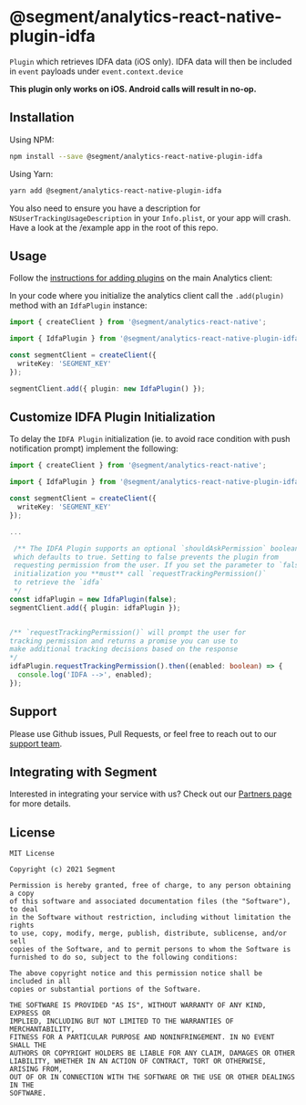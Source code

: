 # @segment/analytics-react-native-plugin-idfa

`Plugin` which retrieves IDFA data (iOS only). IDFA data will then be included in `event` payloads under `event.context.device`

**This plugin only works on iOS. Android calls will result in no-op.**

## Installation

Using NPM:
```bash
npm install --save @segment/analytics-react-native-plugin-idfa
```

Using Yarn:
```bash
yarn add @segment/analytics-react-native-plugin-idfa
```

You also need to ensure you have a description for `NSUserTrackingUsageDescription` in your `Info.plist`, or your app will crash. Have a look at the /example app in the root of this repo.

## Usage

Follow the [instructions for adding plugins](https://github.com/segmentio/analytics-react-native#adding-plugins) on the main Analytics client:

In your code where you initialize the analytics client call the `.add(plugin)` method with an `IdfaPlugin` instance:

```ts
import { createClient } from '@segment/analytics-react-native';

import { IdfaPlugin } from '@segment/analytics-react-native-plugin-idfa';

const segmentClient = createClient({
  writeKey: 'SEGMENT_KEY'
});

segmentClient.add({ plugin: new IdfaPlugin() });
```

## Customize IDFA Plugin Initialization

To delay the `IDFA Plugin` initialization (ie. to avoid race condition with push notification prompt) implement the following: 

```ts
import { createClient } from '@segment/analytics-react-native';

import { IdfaPlugin } from '@segment/analytics-react-native-plugin-idfa';

const segmentClient = createClient({
  writeKey: 'SEGMENT_KEY'
});

...

 /** The IDFA Plugin supports an optional `shouldAskPermission` boolean
 which defaults to true. Setting to false prevents the plugin from 
 requesting permission from the user. If you set the parameter to `false` on
 initialization you **must** call `requestTrackingPermission()` 
 to retrieve the `idfa`  
 */
const idfaPlugin = new IdfaPlugin(false);
segmentClient.add({ plugin: idfaPlugin });


/** `requestTrackingPermission()` will prompt the user for 
tracking permission and returns a promise you can use to 
make additional tracking decisions based on the response 
*/
idfaPlugin.requestTrackingPermission().then((enabled: boolean) => {
  console.log('IDFA -->', enabled);
});
```
## Support

Please use Github issues, Pull Requests, or feel free to reach out to our [support team](https://segment.com/help/).

## Integrating with Segment

Interested in integrating your service with us? Check out our [Partners page](https://segment.com/partners/) for more details.

## License
```
MIT License

Copyright (c) 2021 Segment

Permission is hereby granted, free of charge, to any person obtaining a copy
of this software and associated documentation files (the "Software"), to deal
in the Software without restriction, including without limitation the rights
to use, copy, modify, merge, publish, distribute, sublicense, and/or sell
copies of the Software, and to permit persons to whom the Software is
furnished to do so, subject to the following conditions:

The above copyright notice and this permission notice shall be included in all
copies or substantial portions of the Software.

THE SOFTWARE IS PROVIDED "AS IS", WITHOUT WARRANTY OF ANY KIND, EXPRESS OR
IMPLIED, INCLUDING BUT NOT LIMITED TO THE WARRANTIES OF MERCHANTABILITY,
FITNESS FOR A PARTICULAR PURPOSE AND NONINFRINGEMENT. IN NO EVENT SHALL THE
AUTHORS OR COPYRIGHT HOLDERS BE LIABLE FOR ANY CLAIM, DAMAGES OR OTHER
LIABILITY, WHETHER IN AN ACTION OF CONTRACT, TORT OR OTHERWISE, ARISING FROM,
OUT OF OR IN CONNECTION WITH THE SOFTWARE OR THE USE OR OTHER DEALINGS IN THE
SOFTWARE.
```